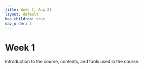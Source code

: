 ```yaml
---
title: Week 1, Aug 21
layout: default
has_children: true
nav_order: 2
---
```


# Week 1

Introduction to the course, contents, and tools used in the course.

